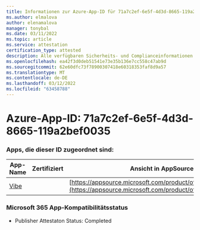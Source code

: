 ```yaml
---
title: Informationen zur Azure-App-ID für 71a7c2ef-6e5f-4d3d-8665-119a2bef0035
ms.author: elmalova
author: elenamalova
manager: tonybal
ms.date: 03/11/2022
ms.topic: article
ms.service: attestation
certification_type: attested
description: Alle verfügbaren Sicherheits- und Complianceinformationen für 71a7c2ef-6e5f-4d3d-8665-119a2bef0035.
ms.openlocfilehash: ea42f3d0deb51541e73e35b136e7cc558c47ab9d
ms.sourcegitcommit: 62e60dfc73f78900307418e60318353faf8d9a57
ms.translationtype: MT
ms.contentlocale: de-DE
ms.lasthandoff: 03/12/2022
ms.locfileid: "63458788"
---
```

# <a name="azure-app-id-71a7c2ef-6e5f-4d3d-8665-119a2bef0035"></a>Azure-App-ID: 71a7c2ef-6e5f-4d3d-8665-119a2bef0035


### <a name="apps-associated-with-this-id"></a>Apps, die dieser ID zugeordnet sind:
| **App-Name** | **Zertifiziert** | **Ansicht in AppSource** |
|--------------|---------------|-----------------------|
| [Vibe](../forward/WA200001721) |  | [https://appsource.microsoft.com/product/office/WA200001721](https://appsource.microsoft.com/product/office/WA200001721) |

### <a name="microsoft-365-app-compliance-status"></a>Microsoft 365 App-Kompatibilitätsstatus
- Publisher Attestaton Status: Completed
